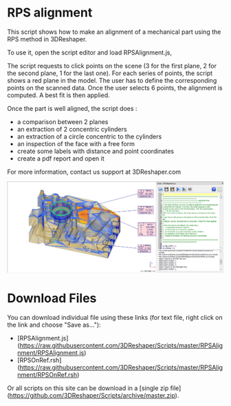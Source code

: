 # RPS alignment

This script shows how to make an alignment of a mechanical part using the RPS method in 3DReshaper. 

To use it, open the script editor and load RPSAlignment.js,

The script requests to click points on the scene (3 for the first plane, 2 for the second plane, 1 for the last one). 
For each series of points, the script shows a red plane in the model. The  user has to define the corresponding points on the scanned data. 
Once the user selects 6 points, the alignment is computed. A best fit is then applied. 
 
Once the part is well aligned, the script does :
 - a comparison between 2 planes
 - an extraction of 2 concentric cylinders
 - an extraction of a circle concentric to the cylinders
 - an inspection of the face with a free form
 - create some labels with distance and point coordinates
 - create a pdf report and open it

 For more information, contact us support at 3DReshaper\.com

![alt text](https://raw.githubusercontent.com/3DReshaper/Scripts/master/RPSAlignment/screenshot.png "screenshot")

# Download Files

You can download individual file using these links (for text file, right click on the link and choose "Save as..."):

- [RPSAlignment.js] (https://raw.githubusercontent.com/3DReshaper/Scripts/master/RPSAlignment/RPSAlignment.js)
- [RPSOnRef.rsh] (https://raw.githubusercontent.com/3DReshaper/Scripts/master/RPSAlignment/RPSOnRef.rsh)

Or all scripts on this site can be download in a [single zip file] (https://github.com/3DReshaper/Scripts/archive/master.zip).


